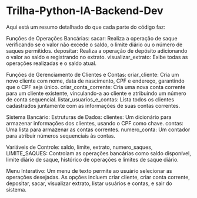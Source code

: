 # Trilha-Python-IA-Backend-Dev
Aqui está um resumo detalhado do que cada parte do código faz:

Funções de Operações Bancárias:
  sacar: Realiza a operação de saque verificando se o valor não excede o saldo, o limite diário ou o número de saques permitidos.
  depositar: Realiza a operação de depósito adicionando o valor ao saldo e registrando no extrato.
  visualizar_extrato: Exibe todas as operações realizadas e o saldo atual.
  
Funções de Gerenciamento de Clientes e Contas:
  criar_cliente: Cria um novo cliente com nome, data de nascimento, CPF e endereço, garantindo que o CPF seja único.
  criar_conta_corrente: Cria uma nova conta corrente para um cliente existente, vinculando-a ao cliente e atribuindo um número de conta sequencial.
  listar_usuarios_e_contas: Lista todos os clientes cadastrados juntamente com as informações de suas contas correntes.
  
Sistema Bancário:
  Estruturas de Dados:
    clientes: Um dicionário para armazenar informações dos clientes, usando o CPF como chave.
    contas: Uma lista para armazenar as contas correntes.
    numero_conta: Um contador para atribuir números sequenciais às contas.
    
  Variáveis de Controle:
    saldo, limite, extrato, numero_saques, LIMITE_SAQUES: Controlam as operações bancárias como saldo disponível, limite diário de saque, histórico de operações e limites de saque diário.
    
  Menu Interativo:
    Um menu de texto permite ao usuário selecionar as operações desejadas. As opções incluem criar cliente, criar conta corrente, depositar, sacar, visualizar extrato, listar usuários e contas, e sair do sistema.
